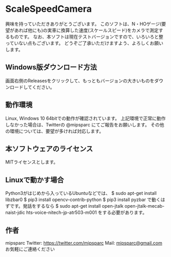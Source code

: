 # ScaleSpeedCamera
興味を持っていただきありがとうございます。
このソフトは、N・HOゲージ(要望があれば他にも)の実車に換算した速度(スケールスピード)をカメラで測定するものです。
なお、本ソフトは現在テストバージョンですので、いろいろと整っていない点もございます。
どうぞご了承いただけますよう、よろしくお願いします。

## Windows版ダウンロード方法
画面右側のReleasesをクリックして、もっともバージョンの大きいものをダウンロードしてください。

## 動作環境
Linux, Windows 10 64bitでの動作が確認されています。
上記環境で正常に動作しなかった場合は、Twitterの @mipsparc にてご報告をお願いします。
その他の環境については、要望が多ければ対応します。

## 本ソフトウェアのライセンス
MITライセンスとします。

## Linuxで動かす場合
Python3がはじめから入っているUbuntuなどでは、
$ sudo apt-get install libzbar0
$ pip3 install opencv-contrib-python
$ pip3 install pyzbar
で動くはずです。発話をするなら
$ sudo apt-get install open-jtalk open-jtalk-mecab-naist-jdic hts-voice-nitech-jp-atr503-m001
をする必要があります。

## 作者
mipsparc
Twitter: https://twitter.com/mipsparc
Mail: mipsparc@gmail.com
お気軽にご連絡ください
